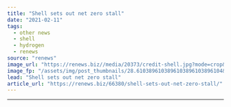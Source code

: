 ```yaml
---
title: "Shell sets out net zero stall"
date: "2021-02-11"
tags: 
  - other news
  - shell
  - hydrogen
  - renews
source: "renews"
image_url: "https://renews.biz//media/20373/credit-shell.jpg?mode=crop&width=770&heightratio=0.6103896103896103896103896104&slimmage=true"
image_fp: "/assets/img/post_thumbnails/28.6103896103896103896103896104&slimmage=true"
lead: "Shell sets out net zero stall"
article_url: "https://renews.biz/66380/shell-sets-out-net-zero-stall/"
---
```


---
